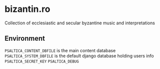 # bizantin.ro
Collection of ecclesiastic and secular byzantine music and interpretations

## Environment

`PSALTICA_CONTENT_DBFILE` is the main content database
`PSALTICA_SYSTEM_DBFILE` is the default django database holding users info
`PSALTICA_SECRET_KEY`
`PSALTICA_DEBUG`
